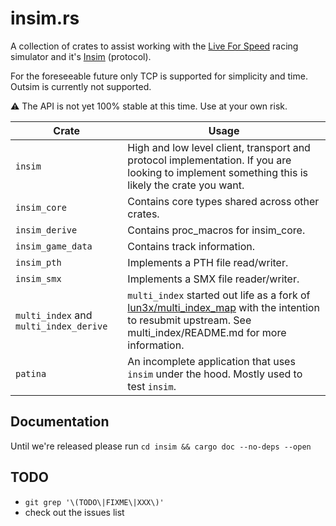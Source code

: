 # insim.rs

A collection of crates to assist working with the [Live For Speed](https://lfs.net/) racing simulator and it's [Insim](https://en.lfsmanual.net/wiki/InSim.txt) (protocol).

For the foreseeable future only TCP is supported for simplicity and time.
Outsim is currently not supported.

:warning: The API is not yet 100% stable at this time. Use at your own risk.

| Crate                                  | Usage                                                                                                                                                                                                  |
| -------------------------------------- | ------------------------------------------------------------------------------------------------------------------------------------------------------------------------------------------------------ |
| `insim`                                | High and low level client, transport and protocol implementation. If you are looking to implement something this is likely the crate you want.                                                         |
| `insim_core`                           | Contains core types shared across other crates.                                                                                                                                                        |
| `insim_derive`                         | Contains proc_macros for insim_core.                                                                                                                                                                   |
| `insim_game_data`                      | Contains track information.                                                                                                                                                                            |
| `insim_pth`                            | Implements a PTH file read/writer.                                                                                                                                                                     |
| `insim_smx`                            | Implements a SMX file reader/writer.                                                                                                                                                                   |
| `multi_index` and `multi_index_derive` | `multi_index` started out life as a fork of [lun3x/multi_index_map](https://github.com/lun3x/multi_index_map) with the intention to resubmit upstream. See multi_index/README.md for more information. |
| `patina`                               | An incomplete application that uses `insim` under the hood. Mostly used to test `insim`.                                                                                                               |

## Documentation

Until we're released please run `cd insim && cargo doc --no-deps --open`

## TODO

- `git grep '\(TODO\|FIXME\|XXX\)'`
- check out the issues list
